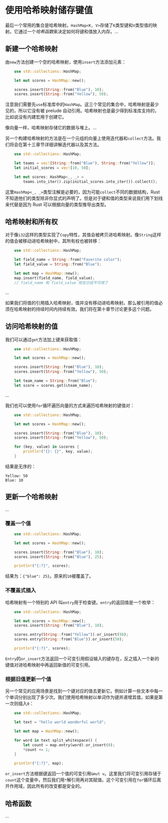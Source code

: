 # 使用哈希映射储存键值

最后一个常用的集合是哈希映射。`HashMap<K, V>`存储了`K`类型键和`V`类型值的映射。它通过一个*哈希函数*来决定如何将键和值放入内存。...

## 新建一个哈希映射

由`new`方法创建一个空的哈希映射，使用`insert`方法添加元素：

```rust
    use std::collections::HashMap;

    let mut scores = HashMap::new();

    scores.insert(String::from("Blue"), 10);
    scores.insert(String::from("Yellow"), 50);
```

注意我们需要先`use`标准库中的`HashMap`。这三个常见的集合中，哈希映射是最少见的，所以它没有被 prelude 自动引用。哈希映射也是最少得到标准库支持的，比如说没有内建宏用于创建它。

像向量一样，哈希映射存储它的数据与堆上。...

另一个构建哈希映射的方法是在一个元组的向量上使用迭代器和`collect`方法。我们将会在第十三章节详细讲解迭代器以及其方法。

```rust
    use std::collections::HashMap;

    let teams = vec![String::from("Blue"), String::from("Yellow")];
    let initial_scores = vec![10, 50];

    let mut scores: HashMap<_, _> =
        teams.into_iter().zip(initial_scores.into_iter()).collect();
```

这里`HashMap<_, _>`类型注解是必要的，因为可能`collect`不同的数据结构，Rust 不知道他们的类型除非你显式的声明了。但是对于键和值的类型来说我们用下划线来代替是因为 Rust 可以根据向量的类型推导出类型。

## 哈希映射和所有权

对于像`i32`这样的类型实现了`Copy`特性，其值会被拷贝进哈希映射。像`String`这样的值会被移动进哈希映射中，其所有权也被转移：

```rust
    use std::collections::HashMap;

    let field_name = String::from("Favorite color");
    let field_value = String::from("Blue");

    let mut map = HashMap::new();
    map.insert(field_name, field_value);
    // field_name 和 field_value 现在已经不可用了
```

...

如果我们将值的引用插入哈希映射，值并没有移动进哈希映射。那么被引用的值必须在哈希映射的持续时间内持续有效。我们将在第十章节讨论更多这个问题。

## 访问哈希映射的值

我们可以通过`get`方法加上键来获取值：

```rust
    use std::collections::HashMap;

    let mut scores = HashMap::new();

    scores.insert(String::from("Blue"), 10);
    scores.insert(String::from("Yellow"), 50);

    let team_name = String::from("Blue");
    let score = scores.get(&team_name);
```

...

我们也可以使用`for`循环遍历向量的方式来遍历哈希映射的键值对：

```rust
    use std::collections::HashMap;

    let mut scores = HashMap::new();

    scores.insert(String::from("Blue"), 10);
    scores.insert(String::from("Yellow"), 50);

    for (key, value) in &scores {
        println!("{}: {}", key, value);
    }
```

结果是无序的：

```null
Yellow: 50
Blue: 10
```

## 更新一个哈希映射

...

### 覆盖一个值

```rust
    use std::collections::HashMap;

    let mut scores = HashMap::new();

    scores.insert(String::from("Blue"), 10);
    scores.insert(String::from("Blue"), 25);

    println!("{:?}", scores);
```

结果为：`{"blue": 25}`。原来的`10`被覆盖了。

### 不覆盖式插入

哈希映射有一个特别的 API 叫`entry`用于检查键。`entry`的返回值是一个枚举：

```rust
    use std::collections::HashMap;

    let mut scores = HashMap::new();
    scores.insert(String::from("Blue"), 10);

    scores.entry(String::from("Yellow")).or_insert(50);
    scores.entry(String::from("Blue")).or_insert(50);

    println!("{:?}", scores);
```

`Entry`的`or_insert`方法返回一个可变引用假设输入的键存在，反之插入一个新的键值对进哈希映射中再返回新值的可变引用。

### 根据旧值更新一个值

另一个常见的应用场景是找到一个键对应的值去更新它。例如计算一些文本中每一个单词分别出现了多少次。我们使用哈希映射以单词作为键并递增其值，如果是第一次则插入`0`：

```rust
    use std::collections::HashMap;

    let text = "hello world wonderful world";

    let mut map = HashMap::new();

    for word in text.split_whitespace() {
        let count = map.entry(word).or_insert(0);
        *count += 1;
    }

    println!("{:?}", map);
```

`or_insert`方法根据键返回一个值的可变引用`&mut v`。这里我们将可变引用存储于`count`这个变量中，然后我们用`*`解引用再对其赋值。这个可变引用在`for`循环后离开作用域，因此所有的改变都是安全的。

## 哈希函数

...
